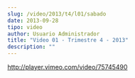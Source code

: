 ```yaml
---
slug: /video/2013/t4/l01/sabado
date: 2013-09-28
tipo: video
author: Usuario Administrador
title: "Video 01 - Trimestre 4 - 2013"
description: ""
---
```


http://player.vimeo.com/video/75745490
